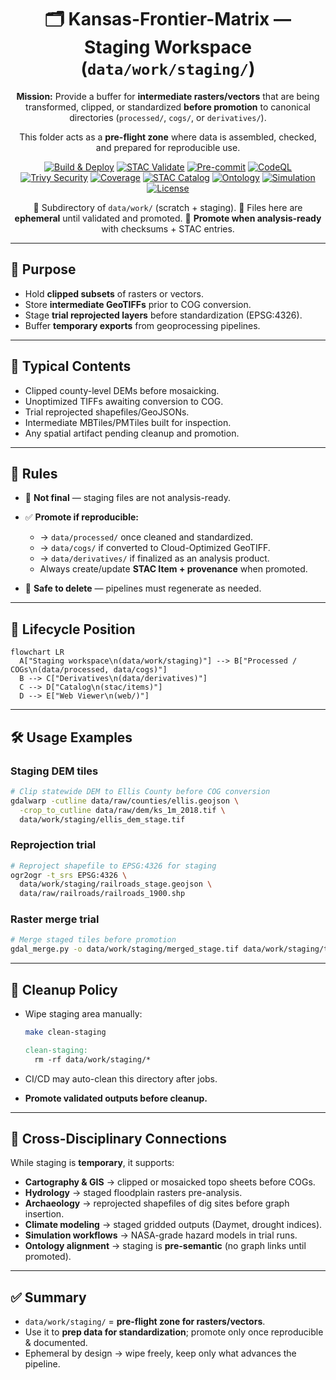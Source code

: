 <div align="center">

# 🗂️ Kansas-Frontier-Matrix — Staging Workspace (`data/work/staging/`)

**Mission:** Provide a buffer for **intermediate rasters/vectors**
that are being transformed, clipped, or standardized **before promotion**
to canonical directories (`processed/`, `cogs/`, or `derivatives/`).

This folder acts as a **pre-flight zone** where data is assembled,
checked, and prepared for reproducible use.

[![Build & Deploy](https://github.com/bartytime4life/Kansas-Frontier-Matrix/actions/workflows/site.yml/badge.svg)](../../../../.github/workflows/site.yml)
[![STAC Validate](https://github.com/bartytime4life/Kansas-Frontier-Matrix/actions/workflows/stac-badges.yml/badge.svg)](../../../../.github/workflows/stac-badges.yml)
[![Pre-commit](https://github.com/bartytime4life/Kansas-Frontier-Matrix/actions/workflows/pre-commit.yml/badge.svg)](../../../../.github/workflows/pre-commit.yml)
[![CodeQL](https://github.com/bartytime4life/Kansas-Frontier-Matrix/actions/workflows/codeql.yml/badge.svg)](../../../../.github/workflows/codeql.yml)
[![Trivy Security](https://github.com/bartytime4life/Kansas-Frontier-Matrix/actions/workflows/trivy.yml/badge.svg)](../../../../.github/workflows/trivy.yml)
[![Coverage](https://codecov.io/gh/bartytime4life/Kansas-Frontier-Matrix/branch/main/graph/badge.svg)](https://codecov.io/gh/bartytime4life/Kansas-Frontier-Matrix)
[![STAC Catalog](https://img.shields.io/badge/STAC-1.0.0-blue)](https://stacspec.org/)
[![Ontology](https://img.shields.io/badge/Ontology-CIDOC%20CRM%20+%20OWL--Time-purple)](https://www.cidoc-crm.org/)
[![Simulation](https://img.shields.io/badge/Simulation-NASA--grade-green)](../../../../docs/templates/experiment.md)
[![License](https://img.shields.io/badge/License-MIT-yellow.svg)](../../../../LICENSE)

📌 Subdirectory of `data/work/` (scratch + staging).
📌 Files here are **ephemeral** until validated and promoted.
📌 **Promote when analysis-ready** with checksums + STAC entries.

</div>

---

## 🎯 Purpose

* Hold **clipped subsets** of rasters or vectors.
* Store **intermediate GeoTIFFs** prior to COG conversion.
* Stage **trial reprojected layers** before standardization (EPSG:4326).
* Buffer **temporary exports** from geoprocessing pipelines.

---

## 📂 Typical Contents

* Clipped county-level DEMs before mosaicking.
* Unoptimized TIFFs awaiting conversion to COG.
* Trial reprojected shapefiles/GeoJSONs.
* Intermediate MBTiles/PMTiles built for inspection.
* Any spatial artifact pending cleanup and promotion.

---

## 🚦 Rules

* 🚫 **Not final** — staging files are not analysis-ready.
* ✅ **Promote if reproducible:**

  * → `data/processed/` once cleaned and standardized.
  * → `data/cogs/` if converted to Cloud-Optimized GeoTIFF.
  * → `data/derivatives/` if finalized as an analysis product.
  * Always create/update **STAC Item + provenance** when promoted.
* 🧹 **Safe to delete** — pipelines must regenerate as needed.

---

## 🔄 Lifecycle Position

```mermaid
flowchart LR
  A["Staging workspace\n(data/work/staging)"] --> B["Processed / COGs\n(data/processed, data/cogs)"]
  B --> C["Derivatives\n(data/derivatives)"]
  C --> D["Catalog\n(stac/items)"]
  D --> E["Web Viewer\n(web/)"]
```

<!-- END OF MERMAID -->

---

## 🛠️ Usage Examples

### Staging DEM tiles

```bash
# Clip statewide DEM to Ellis County before COG conversion
gdalwarp -cutline data/raw/counties/ellis.geojson \
  -crop_to_cutline data/raw/dem/ks_1m_2018.tif \
  data/work/staging/ellis_dem_stage.tif
```

### Reprojection trial

```bash
# Reproject shapefile to EPSG:4326 for staging
ogr2ogr -t_srs EPSG:4326 \
  data/work/staging/railroads_stage.geojson \
  data/raw/railroads/railroads_1900.shp
```

### Raster merge trial

```bash
# Merge staged tiles before promotion
gdal_merge.py -o data/work/staging/merged_stage.tif data/work/staging/tile_*.tif
```

---

## 🧹 Cleanup Policy

* Wipe staging area manually:

  ```bash
  make clean-staging
  ```

  ```makefile
  clean-staging:
    rm -rf data/work/staging/*
  ```
* CI/CD may auto-clean this directory after jobs.
* **Promote validated outputs before cleanup.**

---

## 🔗 Cross-Disciplinary Connections

While staging is **temporary**, it supports:

* **Cartography & GIS** → clipped or mosaicked topo sheets before COGs.
* **Hydrology** → staged floodplain rasters pre-analysis.
* **Archaeology** → reprojected shapefiles of dig sites before graph insertion.
* **Climate modeling** → staged gridded outputs (Daymet, drought indices).
* **Simulation workflows** → NASA-grade hazard models in trial runs.
* **Ontology alignment** → staging is **pre-semantic** (no graph links until promoted).

---

## ✅ Summary

* `data/work/staging/` = **pre-flight zone for rasters/vectors**.
* Use it to **prep data for standardization**; promote only once reproducible & documented.
* Ephemeral by design → wipe freely, keep only what advances the pipeline.
